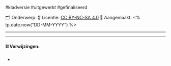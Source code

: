 #kladversie #uitgewerkt #gefinaliseerd

🗂️ Onderwerp: 
🎖️ Licentie: [CC BY-NC-SA 4.0](https://creativecommons.org/licenses/by-nc-sa/4.0/)
📅 Aangemaakt: <% tp.date.now("DD-MM-YYYY") %>

---


---
#### **⛓️ Verwijzingen:**
* 
